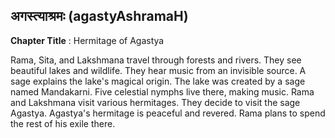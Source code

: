 ## अगस्त्याश्रमः (agastyAshramaH)
**Chapter Title** : Hermitage of Agastya

Rama, Sita, and Lakshmana travel through forests and rivers. They see beautiful lakes and wildlife. They hear music from an invisible source. A sage explains the lake's magical origin. The lake was created by a sage named Mandakarni. Five celestial nymphs live there, making music. Rama and Lakshmana visit various hermitages. They decide to visit the sage Agastya. Agastya's hermitage is peaceful and revered. Rama plans to spend the rest of his exile there.